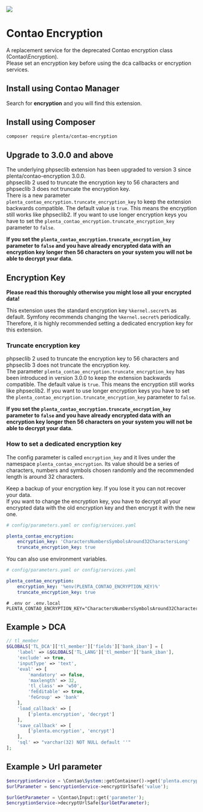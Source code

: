 ![](https://github.com/Plenta/contao-encryption/workflows/PHP%20Unit%20and%20Security%20Check/badge.svg)

# Contao Encryption

A replacement service for the deprecated Contao encryption class (Contao\Encryption).  
Please set an encryption key before using the dca callbacks or encryption services.

## Install using Contao Manager

Search for **encryption** and you will find this extension.

## Install using Composer

```bash
composer require plenta/contao-encryption
```

## Upgrade to 3.0.0 and above
The underlying phpseclib extension has been upgraded to version 3 since plenta/contao-encryption 3.0.0.  
phpseclib 2 used to truncate the encryption key to 56 characters and phpseclib 3 does not truncate the encryption key.  
There is a new parameter `plenta_contao_encryption.truncate_encryption_key` to keep the extension backwards compatible. The default value is `true`. This means the encryption still works like phpseclib2. If you want to use longer encryption keys you have to set the `plenta_contao_encryption.truncate_encryption_key` parameter to `false`.  

**If you set the `plenta_contao_encryption.truncate_encryption_key` parameter to `false` and you have already encrypted data with an encryption key longer then 56 characters on your system you will not be able to decrypt your data.**

## Encryption Key
**Please read this thoroughly otherwise you might lose all your encrypted data!**

This extension uses the standard encryption key `%kernel.secret%` as default. Symfony recommends changing the `%kernel.secret%` periodically. Therefore, it is highly recommended setting a dedicated encryption key for this extension.

### Truncate encryption key
phpseclib 2 used to truncate the encryption key to 56 characters and phpseclib 3 does not truncate the encryption key.  
The parameter `plenta_contao_encryption.truncate_encryption_key` has been introduced in version 3.0.0 to keep the extension backwards compatible.
The default value is `true`. This means the encryption still works like phpseclib2. If you want to use longer encryption keys you have to set the `plenta_contao_encryption.truncate_encryption_key` parameter to `false`.

**If you set the `plenta_contao_encryption.truncate_encryption_key` parameter to `false` and you have already encrypted data with an encryption key longer then 56 characters on your system you will not be able to decrypt your data.**

### How to set a dedicated encryption key
The config parameter is called `encryption_key` and it lives under the namespace `plenta_contao_encryption`.
Its value should be a series of characters, numbers and symbols chosen randomly and the recommended length is around 32 characters.

Keep a backup of your encryption key. If you lose it you can not recover your data.  
If you want to change the encryption key, you have to decrypt all your encrypted data with the old encryption key and then encrypt it with the new one.

```yaml
# config/parameters.yaml or config/services.yaml

plenta_contao_encryption:
    encryption_key: 'CharactersNumbersSymbolsAround32CharactersLong'
    truncate_encryption_key: true
```

You can also use environment variables.
```yaml
# config/parameters.yaml or config/services.yaml

plenta_contao_encryption:
    encryption_key: '%env(PLENTA_CONTAO_ENCRYPTION_KEY)%'
    truncate_encryption_key: true
```

```dotenv
# .env or .env.local
PLENTA_CONTAO_ENCRYPTION_KEY="CharactersNumbersSymbolsAround32CharactersLong"
```

## Example > DCA
```php
// tl_member
$GLOBALS['TL_DCA']['tl_member']['fields']['bank_iban'] = [
    'label' => &$GLOBALS['TL_LANG']['tl_member']['bank_iban'],
    'exclude' => true,
    'inputType' => 'text',
    'eval' => [
        'mandatory' => false,
        'maxlength' => 32,
        'tl_class' => 'w50',
        'feEditable' => true,
        'feGroup' => 'bank'
    ],
    'load_callback' => [
        ['plenta.encryption', 'decrypt']
    ],
    'save_callback' => [
        ['plenta.encryption', 'encrypt']
    ],
    'sql' => "varchar(32) NOT NULL default ''"
];
```

## Example > Url parameter

```php
$encryptionService = \Contao\System::getContainer()->get('plenta.encryption');
$urlParameter = $encryptionService->encryptUrlSafe('value');

$urlGetParameter = \Contao\Input::get('parameter');
$encryptionService->decryptUrlSafe($urlGetParameter);
```
